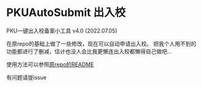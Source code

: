 # PKUAutoSubmit 出入校
PKU一键出入校备案小工具 v4.0 (2022.07.05)

在原repo的基础上做了一些修改，现在可以自动申请出入校。
把我个人用不到的功能都进行了删减，估计也没人会比我更懒连出入校都懒得自己做吧...

使用方法可以参照[原repo的README](https://github.com/Bruuuuuuce/PKUAutoSubmit/blob/main/README.md)

有问题请提issue
